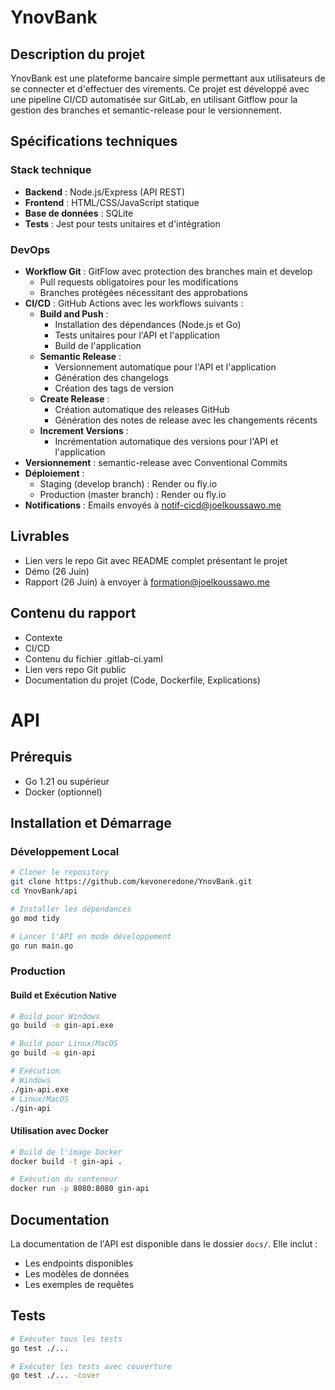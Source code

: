 # YnovBank

## Description du projet
YnovBank est une plateforme bancaire simple permettant aux utilisateurs de se connecter et d'effectuer des virements. Ce projet est développé avec une pipeline CI/CD automatisée sur GitLab, en utilisant Gitflow pour la gestion des branches et semantic-release pour le versionnement.

## Spécifications techniques

### Stack technique
- **Backend** : Node.js/Express (API REST)
- **Frontend** : HTML/CSS/JavaScript statique
- **Base de données** : SQLite
- **Tests** : Jest pour tests unitaires et d'intégration

### DevOps
- **Workflow Git** : GitFlow avec protection des branches main et develop
  - Pull requests obligatoires pour les modifications
  - Branches protégées nécessitant des approbations
- **CI/CD** : GitHub Actions avec les workflows suivants :
  - **Build and Push** :
    - Installation des dépendances (Node.js et Go)
    - Tests unitaires pour l'API et l'application
    - Build de l'application
  - **Semantic Release** :
    - Versionnement automatique pour l'API et l'application
    - Génération des changelogs
    - Création des tags de version
  - **Create Release** :
    - Création automatique des releases GitHub
    - Génération des notes de release avec les changements récents
  - **Increment Versions** :
    - Incrémentation automatique des versions pour l'API et l'application
- **Versionnement** : semantic-release avec Conventional Commits
- **Déploiement** :
  - Staging (develop branch) : Render ou fly.io
  - Production (master branch) : Render ou fly.io
- **Notifications** : Emails envoyés à notif-cicd@joelkoussawo.me

## Livrables
- Lien vers le repo Git avec README complet présentant le projet
- Démo (26 Juin)
- Rapport (26 Juin) à envoyer à formation@joelkoussawo.me

## Contenu du rapport
- Contexte
- CI/CD
- Contenu du fichier .gitlab-ci.yaml
- Lien vers repo Git public
- Documentation du projet (Code, Dockerfile, Explications)

# API

## Prérequis
- Go 1.21 ou supérieur
- Docker (optionnel)

## Installation et Démarrage

### Développement Local
```bash
# Cloner le repository
git clone https://github.com/kevoneredone/YnovBank.git
cd YnovBank/api

# Installer les dépendances
go mod tidy

# Lancer l'API en mode développement
go run main.go
```

### Production

#### Build et Exécution Native
```bash
# Build pour Windows
go build -o gin-api.exe

# Build pour Linux/MacOS
go build -o gin-api

# Exécution
# Windows
./gin-api.exe
# Linux/MacOS
./gin-api
```

#### Utilisation avec Docker
```bash
# Build de l'image Docker
docker build -t gin-api .

# Exécution du conteneur
docker run -p 8080:8080 gin-api
```

## Documentation
La documentation de l'API est disponible dans le dossier `docs/`. Elle inclut :
- Les endpoints disponibles
- Les modèles de données
- Les exemples de requêtes

## Tests
```bash
# Exécuter tous les tests
go test ./...

# Exécuter les tests avec couverture
go test ./... -cover
```

